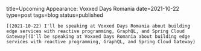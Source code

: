 
title=Upcoming Appearance: Voxxed Days Romania
date=2021-10-22
type=post
tags=blog
status=published
~~~~~~
[(2021-10-22) I'll be speaking at Voxxed Days Romania about building edge services with reactive programming, GraphQL, and Spring Cloud Gateway](I'll be speaking at Voxxed Days Romania about building edge services with reactive programming, GraphQL, and Spring Cloud Gateway) 
            